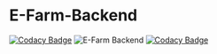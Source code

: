 # E-Farm-Backend

[![Codacy Badge](https://api.codacy.com/project/badge/Grade/fc91a2cc6e104ef786142eae9041935a)](https://app.codacy.com/gh/BuildForSDGCohort2/E-Farm-Backend?utm_source=github.com&utm_medium=referral&utm_content=BuildForSDGCohort2/E-Farm-Backend&utm_campaign=Badge_Grade_Settings)
![E-Farm Backend](https://github.com/BuildForSDGCohort2/E-Farm-Backend/workflows/E-Farm%20Backend/badge.svg?branch=master)
[![Codacy Badge](https://app.codacy.com/project/badge/Coverage/d54e6c91829440859717ae6a1d504c65)](https://www.codacy.com/gh/BuildForSDGCohort2/E-Farm-Backend?utm_source=github.com&utm_medium=referral&utm_content=BuildForSDGCohort2/E-Farm-Backend&utm_campaign=Badge_Coverage)
